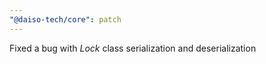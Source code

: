 ```yaml
---
"@daiso-tech/core": patch
---
```


Fixed a bug with <i>Lock</i> class serialization and deserialization
